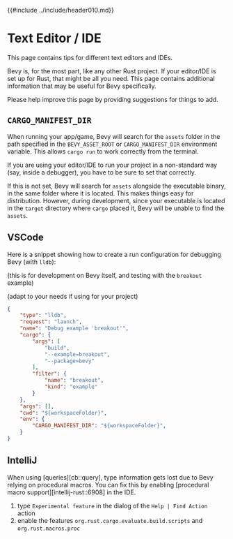 {{#include ../include/header010.md}}

# Text Editor / IDE

This page contains tips for different text editors and IDEs.

Bevy is, for the most part, like any other Rust project. If your editor/IDE
is set up for Rust, that might be all you need. This page contains additional
information that may be useful for Bevy specifically.

Please help improve this page by providing suggestions for things to add.

## `CARGO_MANIFEST_DIR`

When running your app/game, Bevy will search for the `assets` folder in the path
specified in the `BEVY_ASSET_ROOT` or `CARGO_MANIFEST_DIR` environment variable.
This allows `cargo run` to work correctly from the terminal.

If you are using your editor/IDE to run your project in a non-standard way
(say, inside a debugger), you have to be sure to set that correctly.

If this is not set, Bevy will search for `assets` alongside the executable
binary, in the same folder where it is located. This makes things easy for
distribution. However, during development, since your executable is located
in the `target` directory where `cargo` placed it, Bevy will be unable to
find the `assets`.

## VSCode

Here is a snippet showing how to create a run configuration for debugging Bevy
(with `lldb`):

(this is for development on Bevy itself, and testing with the `breakout` example)

(adapt to your needs if using for your project)

```json
{
    "type": "lldb",
    "request": "launch",
    "name": "Debug example 'breakout'",
    "cargo": {
        "args": [
            "build",
            "--example=breakout",
            "--package=bevy"
        ],
        "filter": {
            "name": "breakout",
            "kind": "example"
        }
    },
    "args": [],
    "cwd": "${workspaceFolder}",
    "env": {
        "CARGO_MANIFEST_DIR": "${workspaceFolder}",
    }
}
```

## IntelliJ

When using [queries][cb::query], type information gets lost due to Bevy relying
on procedural macros. You can fix this by enabling [procedural macro
support][intellij-rust::6908] in the IDE.

1. type `Experimental feature` in the dialog of the `Help | Find Action` action
2. enable the features `org.rust.cargo.evaluate.build.scripts` and `org.rust.macros.proc`
